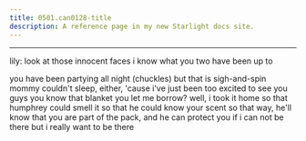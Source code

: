```yaml
---
title: 0501.can0128-title
description: A reference page in my new Starlight docs site.
---
```

----- 
lily: look at those innocent faces
 i know what you two have been up to
 
you have been partying all night
 (chuckles) but that is sigh-and-spin
 mommy couldn't 
sleep, either, 'cause i've just been too excited to see you guys
 you know that 
blanket you let me borrow? 
 well, i took it home so that humphrey could smell it 
so that he could know your scent
 so that way, he'll know that you are part of 
the pack, and he can protect you if i can not be there
 but i really want to be 
there
 
